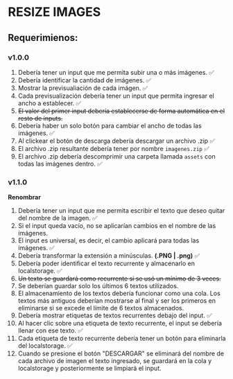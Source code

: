 # RESIZE IMAGES

## Requerimienos:

### v1.0.0

1. Debería tener un input que me permita subir una o más imágenes. ✅
2. Debería identificar la cantidad de imágenes. ✅
3. Mostrar la previsualiación de cada imágen. ✅
4. Cada previsualización debería tener un input que permita ingresar el ancho a establecer. ✅
5. ~~El valor del primer input debería establecerse de forma automática en el resto de inputs.~~
6. Debería haber un solo botón para cambiar el ancho de todas las imágenes. ✅
7. Al clickear el botón de descarga debería descargar un archivo .zip ✅
8. El archivo .zip resultante debería tener por nombre `imagenes.zip` ✅
9. El archivo .zip debería descomprimir una carpeta llamada `assets` con todas las imágenes dentro. ✅

### v1.1.0

**Renombrar**

1. Debería tener un input que me permita escribir el texto que deseo quitar del nombre de la imagen. ✅
2. Si el input queda vacío, no se aplicarían cambios en el nombre de las imágenes.
3. El input es universal, es decir, el cambio aplicará para todas las imágenes. ✅
4. Debería transformar la extensión a minúsculas. **(.PNG | .png)** ✅
5. Debería poder identificar el texto recurrente y almacenarlo en localstorage. ✅
6. ~~Un texto se guardará como recurrente si se usó un mínimo de 3 veces.~~
7. Se deberían guardar solo los últimos 6 textos utilizados.
8. El almacenamiento de los textos debería funcionar como una cola. Los textos más antiguos deberían mostrarse al final y ser los primeros en eliminarse si se excede el límite de 6 textos almacenados.
9. Debería mostrar etiquetas de textos recurrentes debajo del input. ✅
10. Al hacer clic sobre una etiqueta de texto recurrente, el input se debería llenar con ese texto. ✅
11. Cada etiqueta de texto recurrente debería tener un botón para eliminarla del localstorage. ✅
12. Cuando se presione el botón "DESCARGAR" se eliminará del nombre de cada archivo de imagen el texto ingresado, se guardará en la cola y localstorage y posteriormente se limpiará el input.
